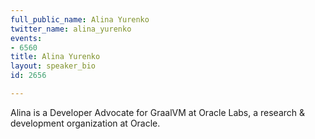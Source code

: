 ```yaml
---
full_public_name: Alina Yurenko
twitter_name: alina_yurenko
events:
- 6560
title: Alina Yurenko
layout: speaker_bio
id: 2656

---
```

Alina is a Developer Advocate for GraalVM at Oracle Labs, a research & development organization at Oracle.